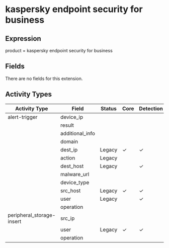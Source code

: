 kaspersky endpoint security for business
========================================

Expression
----------

product = kaspersky endpoint security for business

Fields
------

There are no fields for this extension.

Activity Types
--------------

| Activity Type             | Field           | Status | Core     | Detection | Informational |
| ------------------------- | --------------- | ------ | -------- | --------- | ------------- |
| alert-trigger             | device_ip       |        |          |           |               |
|                           | result          |        |          |           |               |
|                           | additional_info |        |          |           |               |
|                           | domain          |        |          |           |               |
|                           | dest_ip         | Legacy | &#10003; | &#10003;  |               |
|                           | action          | Legacy |          |           | &#10003;      |
|                           | dest_host       | Legacy |          | &#10003;  |               |
|                           | malware_url     |        |          |           |               |
|                           | device_type     |        |          |           |               |
|                           | src_host        | Legacy | &#10003; | &#10003;  |               |
|                           | user            | Legacy |          | &#10003;  |               |
|                           | operation       |        |          |           |               |
| peripheral_storage-insert | src_ip          |        |          |           |               |
|                           | user            | Legacy | &#10003; | &#10003;  |               |
|                           | operation       |        |          |           |               |

